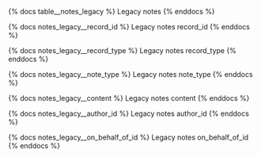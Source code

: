 {% docs table__notes_legacy %}
Legacy notes
{% enddocs %}

{% docs notes_legacy__record_id %}
Legacy notes record_id
{% enddocs %}

{% docs notes_legacy__record_type %}
Legacy notes record_type
{% enddocs %}

{% docs notes_legacy__note_type %}
Legacy notes note_type
{% enddocs %}

{% docs notes_legacy__content %}
Legacy notes content
{% enddocs %}

{% docs notes_legacy__author_id %}
Legacy notes author_id
{% enddocs %}

{% docs notes_legacy__on_behalf_of_id %}
Legacy notes on_behalf_of_id
{% enddocs %}
